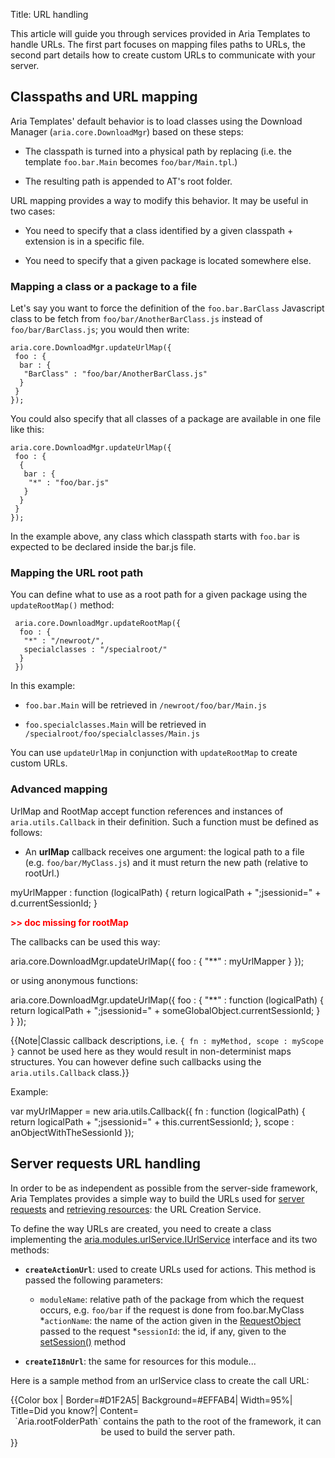 Title: URL handling


This article will guide you through services provided in Aria Templates to handle URLs.  The first part focuses on mapping files paths to URLs, the second part details how to create custom URLs to communicate with your server.

## Classpaths and URL mapping

Aria Templates' default behavior is to load classes using the Download Manager (`aria.core.DownloadMgr`) based on these steps:


* The classpath is turned into a physical path by replacing (i.e. the template `foo.bar.Main` becomes `foo/bar/Main.tpl`.)

* The resulting path is appended to AT's root folder.

URL mapping provides a way to modify this behavior.  It may be useful in two cases:


* You need to specify that a class identified by a given classpath + extension is in a specific file.

* You need to specify that a given package is located somewhere else.

### Mapping a class or a package to a file

Let's say you want to force the definition of the `foo.bar.BarClass` Javascript class to be fetch from `foo/bar/AnotherBarClass.js` instead of `foo/bar/BarClass.js`; you would then write:

<div data-sample="hardcoded"><code><pre>
aria.core.DownloadMgr.updateUrlMap({
 foo : {
  bar : {
   "BarClass" : "foo/bar/AnotherBarClass.js"
  }
 }
});
</code></pre></div>

You could also specify that all classes of a package are available in one file like this:

<div data-sample="hardcoded"><code><pre>
aria.core.DownloadMgr.updateUrlMap({
 foo : {
  {
   bar : {
    "*" : "foo/bar.js"
   }
  }
 }
});
</code></pre></div>

In the example above, any class which classpath starts with `foo.bar` is expected to be declared inside the bar.js file.

### Mapping the URL root path

You can define what to use as a root path for a given package using the `updateRootMap()` method:

<div data-sample="hardcoded"><code><pre>
 aria.core.DownloadMgr.updateRootMap({
  foo : {
   "*" : "/newroot/",
   specialclasses : "/specialroot/"
  }
 })
</code></pre></div>

In this example:


* `foo.bar.Main` will be retrieved in `/newroot/foo/bar/Main.js`

* `foo.specialclasses.Main` will be retrieved in `/specialroot/foo/specialclasses/Main.js`

You can use `updateUrlMap` in conjunction with `updateRootMap` to create custom URLs.

### Advanced mapping

UrlMap and RootMap accept function references and instances of `aria.utils.Callback` in their definition. Such a function must be defined as follows:


* An **urlMap** callback receives one argument: the logical path to a file (e.g. `foo/bar/MyClass.js`) and it must return the new path (relative to rootUrl.)
<syntaxhighlight lang="javascript">
myUrlMapper : function (logicalPath) {
    return logicalPath + ";jsessionid=" + d.currentSessionId;
}
</syntaxhighlight >

<span style="color:red; font-weight:bold">>> doc missing for rootMap</span>

The callbacks can be used this way:

<syntaxhighlight lang="javascript">
aria.core.DownloadMgr.updateUrlMap({
 foo : {
  "**" : myUrlMapper
 }
});
</syntaxhighlight >

or using anonymous functions:

<syntaxhighlight lang="javascript">
aria.core.DownloadMgr.updateUrlMap({
 foo : {
  "**" : function (logicalPath) {
   return logicalPath + ";jsessionid=" + someGlobalObject.currentSessionId;
  } 
 }
});
</syntaxhighlight >

{{Note|Classic callback descriptions, i.e. `{ fn : myMethod, scope : myScope }` cannot be used here as they would result in non-determinist maps structures.  You can however define such callbacks using the `aria.utils.Callback` class.}}

Example:

<syntaxhighlight lang="javascript">
var myUrlMapper = new aria.utils.Callback({
 fn : function (logicalPath) {
  return logicalPath + ";jsessionid=" + this.currentSessionId;
 },
 scope : anObjectWithTheSessionId
});
</syntaxhighlight >

## Server requests URL handling

In order to be as independent as possible from the server-side framework, Aria Templates provides a simple way to build the URLs used for [server requests](request_from_a_controller) and [retrieving resources](localization_and_resources): the URL Creation Service.

To define the way URLs are created, you need to create a class implementing the [aria.modules.urlService.IUrlService](http://ariatemplates.com/api/#aria.modules.urlService.IUrlService) interface and its two methods:


* **`createActionUrl`**: used to create URLs used for actions.  This method is passed the following parameters:

	* `moduleName`: relative path of the package from which the request occurs, e.g. `foo/bar` if the request is done from foo.bar.MyClass
	*`actionName`: the name of the action given in the [RequestObject](http://ariatemplates.com/api/#aria.modules.RequestBeans:RequestObject) passed to the request
	*`sessionId`: the id, if any, given to the [setSession()](http://ariatemplates.com/api/#aria.templates.ModuleCtrl:setSession:method) method

* **`createI18nUrl`**: the same for resources for this module...

Here is a sample method from an urlService class to create the call URL:

<div class="callout">
{{Color box |
Border=#D1F2A5|
Background=#EFFAB4|
Width=95%|
Title=Did you know?|
Content=<div style="text-align: center;">`Aria.rootFolderPath` contains the path to the root of the framework, it can be used to build the server path.</div>
}}
</div>
<script src='http://snippets.ariatemplates.com/snippets/github.com/ariatemplates/documentation-code/%VERSION%/snippets/modules/controller/MyUrlService.js?tag=actionUrl&lang=javascript&outdent=true' defer></script>